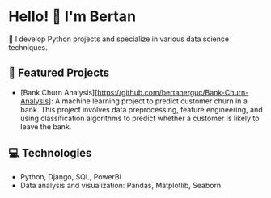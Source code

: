 # Hello! 👋 I'm Bertan

🚀 I develop Python projects and specialize in various data science techniques.

## 📌 Featured Projects
- [Bank Churn Analysis][https://github.com/bertanerguc/Bank-Churn-Analysis]: A machine learning project to predict customer churn in a bank. This project involves data preprocessing, feature engineering, and using classification algorithms to predict whether a customer is likely to leave the bank.


## 💻 Technologies
- Python, Django, SQL, PowerBi
- Data analysis and visualization: Pandas, Matplotlib, Seaborn

<!---
bertanerguc/bertanerguc is a ✨ special ✨ repository because its `README.md` (this file) appears on your GitHub profile.
You can click the Preview link to take a look at your changes.
--->
